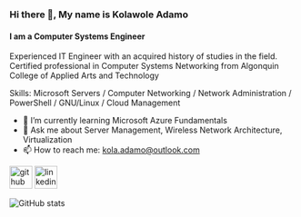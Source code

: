 

### Hi there 👋, My name is Kolawole Adamo
#### I am a Computer Systems Engineer 
Experienced IT Engineer with an acquired history of studies in the field. Certified professional in Computer Systems Networking from Algonquin College of Applied Arts and Technology

Skills: Microsoft Servers / Computer Networking / Network Administration / PowerShell / GNU/Linux / Cloud Management 

- 🌱 I’m currently learning Microsoft Azure Fundamentals  
- 💬 Ask me about Server Management, Wireless Network Architecture, Virtualization 
- 📫 How to reach me: kola.adamo@outlook.com 


[<img src='https://cdn.jsdelivr.net/npm/simple-icons@3.0.1/icons/github.svg' alt='github' height='40'>](https://github.com/adam0412)  [<img src='https://cdn.jsdelivr.net/npm/simple-icons@3.0.1/icons/linkedin.svg' alt='linkedin' height='40'>](https://www.linkedin.com/in/https://www.linkedin.com/in/kolawole-adamo-4376a8191//)  

![GitHub stats](https://github-readme-stats.vercel.app/api?username=adam0412&show_icons=true)  

